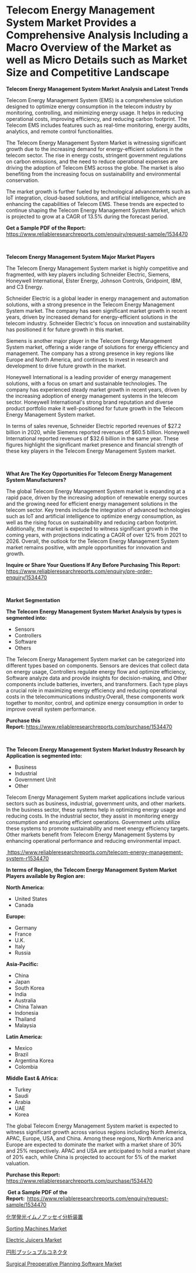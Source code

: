<p><h1>Telecom Energy Management System Market Provides a Comprehensive Analysis Including a Macro Overview of the Market as well as Micro Details such as Market Size and Competitive Landscape</h1></p><p><strong>Telecom Energy Management System Market Analysis and Latest Trends</strong></p>
<p><p>Telecom Energy Management System (EMS) is a comprehensive solution designed to optimize energy consumption in the telecom industry by monitoring, controlling, and minimizing energy usage. It helps in reducing operational costs, improving efficiency, and reducing carbon footprint. The Telecom EMS includes features such as real-time monitoring, energy audits, analytics, and remote control functionalities.</p><p>The Telecom Energy Management System Market is witnessing significant growth due to the increasing demand for energy-efficient solutions in the telecom sector. The rise in energy costs, stringent government regulations on carbon emissions, and the need to reduce operational expenses are driving the adoption of Telecom EMS across the globe. The market is also benefiting from the increasing focus on sustainability and environmental conservation.</p><p>The market growth is further fueled by technological advancements such as IoT integration, cloud-based solutions, and artificial intelligence, which are enhancing the capabilities of Telecom EMS. These trends are expected to continue shaping the Telecom Energy Management System Market, which is projected to grow at a CAGR of 13.5% during the forecast period.</p></p>
<p><strong>Get a Sample PDF of the Report:&nbsp;</strong> <a href="https://www.reliableresearchreports.com/enquiry/request-sample/1534470">https://www.reliableresearchreports.com/enquiry/request-sample/1534470</a></p>
<p>&nbsp;</p>
<p><strong>Telecom Energy Management System Major Market Players</strong></p>
<p><p>The Telecom Energy Management System market is highly competitive and fragmented, with key players including Schneider Electric, Siemens, Honeywell International, Elster Energy, Johnson Controls, Gridpoint, IBM, and C3 Energy. </p><p>Schneider Electric is a global leader in energy management and automation solutions, with a strong presence in the Telecom Energy Management System market. The company has seen significant market growth in recent years, driven by increased demand for energy-efficient solutions in the telecom industry. Schneider Electric's focus on innovation and sustainability has positioned it for future growth in this market.</p><p>Siemens is another major player in the Telecom Energy Management System market, offering a wide range of solutions for energy efficiency and management. The company has a strong presence in key regions like Europe and North America, and continues to invest in research and development to drive future growth in the market.</p><p>Honeywell International is a leading provider of energy management solutions, with a focus on smart and sustainable technologies. The company has experienced steady market growth in recent years, driven by the increasing adoption of energy management systems in the telecom sector. Honeywell International's strong brand reputation and diverse product portfolio make it well-positioned for future growth in the Telecom Energy Management System market.</p><p>In terms of sales revenue, Schneider Electric reported revenues of $27.2 billion in 2020, while Siemens reported revenues of $60.5 billion. Honeywell International reported revenues of $32.6 billion in the same year. These figures highlight the significant market presence and financial strength of these key players in the Telecom Energy Management System market.</p></p>
<p>&nbsp;</p>
<p><strong>What Are The Key Opportunities For Telecom Energy Management System Manufacturers?</strong></p>
<p><p>The global Telecom Energy Management System market is expanding at a rapid pace, driven by the increasing adoption of renewable energy sources and the growing need for efficient energy management solutions in the telecom sector. Key trends include the integration of advanced technologies such as IoT and artificial intelligence to optimize energy consumption, as well as the rising focus on sustainability and reducing carbon footprint. Additionally, the market is expected to witness significant growth in the coming years, with projections indicating a CAGR of over 12% from 2021 to 2026. Overall, the outlook for the Telecom Energy Management System market remains positive, with ample opportunities for innovation and growth.</p></p>
<p><strong>Inquire or Share Your Questions If Any Before Purchasing This Report:</strong> <a href="https://www.reliableresearchreports.com/enquiry/pre-order-enquiry/1534470">https://www.reliableresearchreports.com/enquiry/pre-order-enquiry/1534470</a></p>
<p>&nbsp;</p>
<p><strong>Market Segmentation</strong></p>
<p><strong>The Telecom Energy Management System Market Analysis by types is segmented into:</strong></p>
<p><ul><li>Sensors</li><li>Controllers</li><li>Software</li><li>Others</li></ul></p>
<p><p>The Telecom Energy Management System market can be categorized into different types based on components. Sensors are devices that collect data on energy usage, Controllers regulate energy flow and optimize efficiency, Software analyze data and provide insights for decision-making, and Other components include batteries, inverters, and transformers. Each type plays a crucial role in maximizing energy efficiency and reducing operational costs in the telecommunications industry.Overall, these components work together to monitor, control, and optimize energy consumption in order to improve overall system performance.</p></p>
<p><strong>Purchase this Report:&nbsp;</strong><a href="https://www.reliableresearchreports.com/purchase/1534470">https://www.reliableresearchreports.com/purchase/1534470</a></p>
<p>&nbsp;</p>
<p><strong>The Telecom Energy Management System Market Industry Research by Application is segmented into:</strong></p>
<p><ul><li>Business</li><li>Industrial</li><li>Government Unit</li><li>Other</li></ul></p>
<p><p>Telecom Energy Management System market applications include various sectors such as business, industrial, government units, and other markets. In the business sector, these systems help in optimizing energy usage and reducing costs. In the industrial sector, they assist in monitoring energy consumption and ensuring efficient operations. Government units utilize these systems to promote sustainability and meet energy efficiency targets. Other markets benefit from Telecom Energy Management Systems by enhancing operational performance and reducing environmental impact.</p></p>
<p><a href="https://www.reliableresearchreports.com/telecom-energy-management-system-r1534470">&nbsp;https://www.reliableresearchreports.com/telecom-energy-management-system-r1534470</a></p>
<p><strong>In terms of Region, the Telecom Energy Management System Market Players available by Region are:</strong></p>
<p>
    <p> <strong> North America: </strong>
        <ul>
            <li>United States</li>
            <li>Canada</li>
        </ul>
        </p> 
    <p> <strong> Europe: </strong>
        <ul>
            <li>Germany</li>
            <li>France</li>
            <li>U.K.</li>
            <li>Italy</li>
            <li>Russia</li>
        </ul>
        </p> 
    <p> <strong> Asia-Pacific: </strong>
        <ul>
            <li>China</li>
            <li>Japan</li>
            <li>South Korea</li>
            <li>India</li>
            <li>Australia</li>
            <li>China Taiwan</li>
            <li>Indonesia</li>
            <li>Thailand</li>
            <li>Malaysia</li>
        </ul>
        </p> 
    <p> <strong> Latin America: </strong>
        <ul>
            <li>Mexico</li>
            <li>Brazil</li>
            <li>Argentina Korea</li>
            <li>Colombia</li>
        </ul>
        </p> 
    <p> <strong> Middle East & Africa: </strong>
        <ul>
            <li>Turkey</li>
            <li>Saudi</li>
            <li>Arabia</li>
            <li>UAE</li>
            <li>Korea</li>
        </ul>
    </p>
    </p>
<p><p>The global Telecom Energy Management System market is expected to witness significant growth across various regions including North America, APAC, Europe, USA, and China. Among these regions, North America and Europe are expected to dominate the market with a market share of 30% and 25% respectively. APAC and USA are anticipated to hold a market share of 20% each, while China is projected to account for 5% of the market valuation.</p></p>
<p><strong>Purchase this Report: </strong><a href="https://www.reliableresearchreports.com/purchase/1534470">https://www.reliableresearchreports.com/purchase/1534470</a></p>
<p>&nbsp;<strong>Get a Sample PDF of the Report:&nbsp;&nbsp;</strong><a href="https://www.reliableresearchreports.com/enquiry/request-sample/1534470">https://www.reliableresearchreports.com/enquiry/request-sample/1534470</a></p>
<p><strong></strong></p>
<p><p><a href="https://github.com/luffiazaza/Market-Research-Report-List-1/blob/main/174106062036.md">化学発光イムノアッセイ分析装置</a></p><p><a href="https://www.linkedin.com/pulse/sorting-machines-market-key-successful-business-strategy-zvf4c?trackingId=fWPPqIPCSO0QGP0zUKIJ4w%3D%3D">Sorting Machines Market</a></p><p><a href="https://issuu.com/reportprime-2/docs/electric-juicers-market-size-2030.pptx">Electric Juicers Market</a></p><p><a href="https://github.com/one-cool-chick/Market-Research-Report-List-1/blob/main/687969362037.md">円形プッシュプルコネクタ</a></p><p><a href="https://github.com/gladysalidde/Market-Research-Report-List-1/blob/main/surgical-preoperative-planning-software-market.md">Surgical Preoperative Planning Software Market</a></p></p>